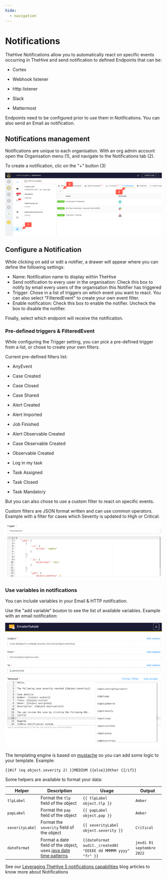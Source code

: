 ```yaml
---
hide:
  - navigation
---
```


# Notifications

TheHive Notifications allow you to automatically react on specific events occurring in TheHive and send notification to defined Endpoints that can be:

- Cortex

- Webhook listener

- Http listener

- Slack

- Mattermost

Endpoints need to be configured prior to use them in Notifications.
You can also send an Email as notification. 

## Notifications management

Notifications are unique to each organisation. With an org admin account open the Organisation menu (1), and navigate to the Notifications tab (2).

To create a notification, clic on the "+" button (3)

![Notifications management page](images/notifications/notifications_management.png)

## Configure a Notification

While clicking on add or edit a notifier, a drawer will appear where you can define the following settings:

- Name: Notification name to display within TheHive
- Send notification to every user in the organisation: Check this box to notify by email every users of the organisation this Notifier has triggered
- Trigger: Chose in a list of triggers on which event you want to react. You can also select "FilteredEvent" to create your own event filter.
- Enable notification: Check this box to enable the notifier. Uncheck the box to disable the notifier.

Finally, select which endpoint will receive the notification.

### Pre-defined triggers & FilteredEvent

While configuring the Trigger setting, you can pick a pre-defined trigger from a list, or chose to create your own filters. 

Current pre-defined filters list: 

- AnyEvent

- Case Created

- Case Closed

- Case Shared

- Alert Created

- Alert Imported

- Job Finished

- Alert Observable Created

- Case Observable Created 

- Observable Created

- Log in my task

- Task Assigned

- Task Closed

- Task Mandatory

But you can also chose to use a custom filter to react on specific events. 

Custom filters are JSON format written and can use common operators.
Example with a filter for cases which Severity is updated to High or Critical:

![Notifications management page](images/notifications/notifications_filteredevent.png)

### Use variables in notifications

You can include variables in your Email & HTTP notification. 

Use the "add variable" bouton to see the list of available variables. Example with an email notification:

![Notifications management page](images/notifications/notifications_mail_example.png)

The templating engine is based on [mustache](https://mustache.github.io) so you can add some logic to your template. Example:

```
{{#if (eq object.severity 2) }}MEDIUM {{else}}Other {{/if}}
```

Some helpers are available to format your data:

| Helper | Description | Usage | Output |
|---     |---          |---    |---     |
| `tlpLabel` | Format the `tlp` field of the object | `{{ tlpLabel object.tlp }} ` | `Amber` |
| `papLabel` | Format the `pap` field of the object | `{{ papLabel object.pap }} ` | `Amber` |
| `severityLabel` | Format the `severity` field of the object | `{{ severityLabel object.severity }} ` | `Critical` |
| `dateFormat` | Format a date field of the object, uses [java date time patterns](https://docs.oracle.com/en/java/javase/11/docs/api/java.base/java/text/SimpleDateFormat.html) | `{{dateFormat audit._createdAt "EEEEE dd MMMMM yyyy" "fr" }}` | `jeudi 01 septembre 2022` |


See our [Leveraging TheHive 5 notifications capabilities](https://blog.strangebee.com/leveraging-thehive5-notification-capabilities-1-2/) blog articles to know more about Notifications

